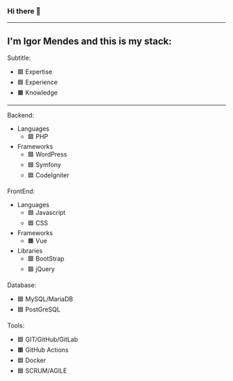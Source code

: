 ### Hi there 👋
------
I'm Igor Mendes and this is my stack:
------
Subtitle:
- 🟩 Expertise
- 🟦 Experience
- 🟧 Knowledge
------
Backend:
- Languages
    - 🟩 PHP
- Frameworks
    - 🟩 WordPress
    - 🟦 Symfony
    - 🟦 CodeIgniter

FrontEnd:
- Languages
    - 🟦 Javascript
    - 🟦 CSS
- Frameworks
    - 🟧 Vue
- Libraries
    - 🟩 BootStrap
    - 🟩 jQuery

Database:
- 🟦 MySQL/MariaDB
- 🟦 PostGreSQL

Tools:
- 🟦 GIT/GitHub/GitLab
- 🟧 GitHub Actions
- 🟦 Docker
- 🟦 SCRUM/AGILE

